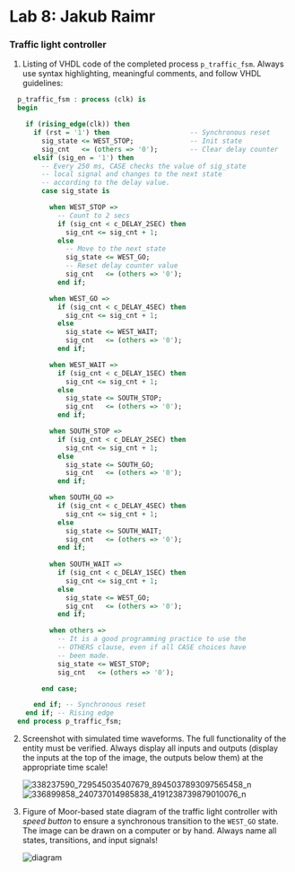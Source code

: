 # Lab 8: Jakub Raimr

### Traffic light controller

1. Listing of VHDL code of the completed process `p_traffic_fsm`. Always use syntax highlighting, meaningful comments, and follow VHDL guidelines:

```vhdl
  p_traffic_fsm : process (clk) is
  begin

    if (rising_edge(clk)) then
      if (rst = '1') then                    -- Synchronous reset
        sig_state <= WEST_STOP;              -- Init state
        sig_cnt   <= (others => '0');        -- Clear delay counter
      elsif (sig_en = '1') then
        -- Every 250 ms, CASE checks the value of sig_state
        -- local signal and changes to the next state 
        -- according to the delay value.
        case sig_state is

          when WEST_STOP =>
            -- Count to 2 secs
            if (sig_cnt < c_DELAY_2SEC) then
              sig_cnt <= sig_cnt + 1;
            else
              -- Move to the next state
              sig_state <= WEST_GO;
              -- Reset delay counter value
              sig_cnt   <= (others => '0');
            end if;

          when WEST_GO =>
            if (sig_cnt < c_DELAY_4SEC) then
              sig_cnt <= sig_cnt + 1;
            else
              sig_state <= WEST_WAIT;
              sig_cnt   <= (others => '0');
            end if;

          when WEST_WAIT =>
            if (sig_cnt < c_DELAY_1SEC) then
              sig_cnt <= sig_cnt + 1;
            else
              sig_state <= SOUTH_STOP;
              sig_cnt   <= (others => '0');
            end if;

          when SOUTH_STOP =>
            if (sig_cnt < c_DELAY_2SEC) then
              sig_cnt <= sig_cnt + 1;
            else
              sig_state <= SOUTH_GO;
              sig_cnt   <= (others => '0');
            end if;

          when SOUTH_GO =>
            if (sig_cnt < c_DELAY_4SEC) then
              sig_cnt <= sig_cnt + 1;
            else
              sig_state <= SOUTH_WAIT;
              sig_cnt   <= (others => '0');
            end if;
            
          when SOUTH_WAIT =>
            if (sig_cnt < c_DELAY_1SEC) then
              sig_cnt <= sig_cnt + 1;
            else
              sig_state <= WEST_GO;
              sig_cnt   <= (others => '0');
            end if;            

          when others =>
            -- It is a good programming practice to use the
            -- OTHERS clause, even if all CASE choices have
            -- been made.
            sig_state <= WEST_STOP;
            sig_cnt   <= (others => '0');

        end case;

      end if; -- Synchronous reset
    end if; -- Rising edge
  end process p_traffic_fsm;

```

2. Screenshot with simulated time waveforms. The full functionality of the entity must be verified. Always display all inputs and outputs (display the inputs at the top of the image, the outputs below them) at the appropriate time scale!

   ![338237590_729545035407679_8945037893097565458_n](https://user-images.githubusercontent.com/95495159/228809947-5d0baa6e-7ac9-4634-ae63-4f55eeb353c6.png)
![336899858_240737014985838_4191238739879010076_n](https://user-images.githubusercontent.com/95495159/228809989-32fe3830-f861-4e79-b949-88340b806d3f.png)


3. Figure of Moor-based state diagram of the traffic light controller with *speed button* to ensure a synchronous transition to the `WEST_GO` state. The image can be drawn on a computer or by hand. Always name all states, transitions, and input signals!

   ![diagram](https://user-images.githubusercontent.com/95495159/228968301-3d36d4b2-f619-47c8-ab8c-078ca7828924.jpg)


